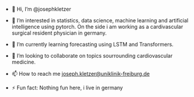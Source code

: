- 👋 Hi, I’m @josephkletzer
- 👀 I’m interested in statistics, data science, machine learning and artificial intelligence using pytorch. On the side i am working as a cardivascular surgical resident physician in germany.
- 🌱 I’m currently learning forecasting using LSTM and Transformers.
- 💞️ I’m looking to collaborate on topics sourrounding cardiovascular medicine.
- 📫 How to reach me joseph.kletzer@uniklinik-freiburg.de

- ⚡ Fun fact: Nothing fun here, i live in germany

<!---
josephkletzer/josephkletzer is a ✨ special ✨ repository because its `README.md` (this file) appears on your GitHub profile.
You can click the Preview link to take a look at your changes.
--->
